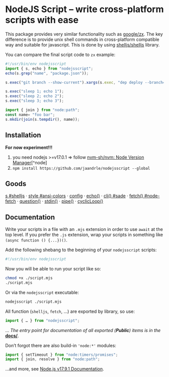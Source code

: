 # NodeJS Script – write cross-platform scripts with ease
This package provides very similar functionality such as [google/zx](https://github.com/google/zx).
The key difference is to provide unix shell commands in cross-platform compatible way and suitable for javascript.
This is done by using [shelljs/shelljs](https://github.com/shelljs/shelljs) library.

You can compare the final script code to `zx` example:
```javascript
#!/usr/bin/env nodejsscript
import { s, echo } from "nodejsscript";
echo(s.grep("name", "package.json"));

s.exec("git branch --show-current").xargs(s.exec, "dep deploy --branch={}");

s.exec("sleep 1; echo 1");
s.exec("sleep 2; echo 2");
s.exec("sleep 3; echo 3");

import { join } from "node:path";
const name= "foo bar";
s.mkdir(join(s.tempdir(), name));
```

## Installation
**For now experiment!!!**

1. you need nodejs >=v17.0.1 ⇒ follow [nvm-sh/nvm: Node Version Manager](https://github.com/nvm-sh/nvm)[^node]
1. `npm install https://github.com/jaandrle/nodejsscript --global`

## Goods
[s #shelljs](./docs/modules/s.md) · [style #ansi-colors](./docs/modules/style.md) · [config](./docs/modules/config.md)
 · [echo()](./docs/README.md#echo)
 · [cli() #sade](./docs/README.md#cli)
 · [fetch() #node-fetch](./docs/README.md#fetch)
 · [question()](./docs/README.md#question)
 · [stdin()](./docs/README.md#stdin)
 · [pipe()](./docs/README.md#pipe)
 · [cyclicLoop()](./docs/README.md#cyclicloop)


## Documentation
Write your scripts in a file with an `.mjs` extension in order to
use `await` at the top level. If you prefer the `.js` extension,
wrap your scripts in something like `(async function () {...})()`.

Add the following shebang to the beginning of your `nodejsscript` scripts:
```bash
#!/usr/bin/env nodejsscript
```

Now you will be able to run your script like so:
```bash
chmod +x ./script.mjs
./script.mjs
```

Or via the `nodejsscript` executable:

```bash
nodejsscript ./script.mjs
```

All function (`shelljs`, `fetch`, …) are exported by library, so use:
```javascript
import { … } from "nodejsscript";
```
… *The entry point for documentation of all exported (**Public**) items is in the* [**docs/**](./docs/README.md).

Don’t forgot there are also build-in `'node:*'` modules:
```js
import { setTimeout } from "node:timers/promises";
import { join, resolve } from "node:path";
```
…and more, see [Node.js v17.9.1 Documentation](https://nodejs.org/docs/latest-v17.x/api/documentation.html#stability-overview).
